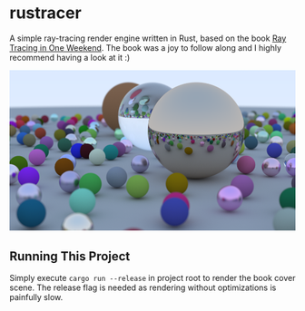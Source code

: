 # rustracer

A simple ray-tracing render engine written in Rust, based on the book [Ray Tracing in One Weekend](https://raytracing.github.io/books/RayTracingInOneWeekend.html).
The book was a joy to follow along and I highly recommend having a look at it :)

![Sample Output](samples/output-540p.png)


## Running This Project

Simply execute `cargo run --release` in project root to render the book cover scene.
The release flag is needed as rendering without optimizations is painfully slow.
